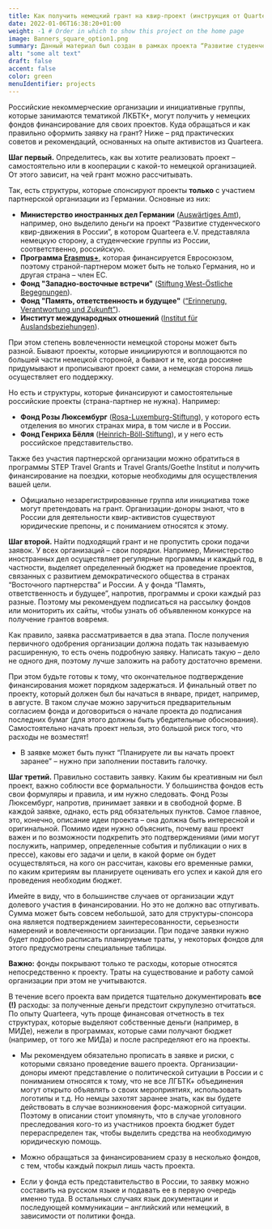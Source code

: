 ```yaml
---
title: Как получить немецкий грант на квир-проект (инструкция от Quarteera)
date: 2022-01-06T16:38:20+01:00
weight: -1 # Order in which to show this project on the home page
image: Banners_square_option1.png
summary: Данный материал был создан в рамках проекта “Развитие студенческого квир-движения в России“ в 2021 году.  
alt: "some alt text"
draft: false
accent: false
color: green
menuIdentifier: projects
---
```


Российские некоммерческие организации и инициативные группы, которые занимаются тематикой ЛКБТК+, могут получить у немецких фондов финансирование для своих проектов. Куда обращаться и как правильно оформить заявку на грант? Ниже – ряд практических советов и рекомендаций, основанных на опыте активистов из Quarteera. 

**Шаг первый.** Определитесь, как вы хотите реализовать проект – самостоятельно или в кооперации с какой-то немецкой организацией. От этого зависит, на чей грант можно рассчитывать.

Так, есть структуры, которые спонсируют проекты **только** с участием партнерской организации из Германии. 
Основные из них:

- **Министерство иностранных дел Германии** ([Auswärtiges Amt](https://www.auswaertiges-amt.de/de/)), например, оно выделило деньги на проект “Развитие студенческого квир-движения в России”, в котором Quarteera e.V. представляла немецкую сторону, а студенческие группы из России, соответственно, российскую.
- **Программа [Erasmus+](https://www.erasmusplus.de/)**, которая финансируется Евросоюзом, поэтому страной-партнером может быть не только Германия, но и другая страна – член ЕС.
- **Фонд "Западно-восточные встречи"** ([Stiftung West-Östliche Begegnungen](https://www.stiftung-woeb.de/)). 
- **Фонд "Память, ответственность и будущее"** ([“Erinnerung, Verantwortung und Zukunft”](https://www.stiftung-evz.de/)).
- **Институт международных отношений** ([Institut für Auslandsbeziehungen](https://www.ifa.de/en/)). 

При этом степень вовлеченности немецкой стороны может быть разной. Бывают проекты, которые инициируются и воплощаются по большей части немецкой стороной, а бывают и те, когда россияне придумывают и прописывают проект сами, а немецкая сторона лишь осуществляет его поддержку. 

Но есть и структуры, которые финансируют и самостоятельные российские проекты (страна-партнер не нужна). 
Например:
- **Фонд Розы Люксембург** ([Rosa-Luxemburg-Stiftung](https://www.rosalux.de/)), у которого есть отделения во многих странах мира, в том числе и в России.
- **Фонд Генриха Бёлля** ([Heinrich-Böll-Stiftung](https://www.boell.de/de)), и у него есть российское представительство.

Также без участия партнерской организации можно обратиться в программы STEP Travel Grants и Travel Grants/Goethe Institut и получить финансирование на поездки, которые необходимы для осуществления вашей цели.

- Официально незарегистрированные группа или инициатива тоже могут претендовать на грант. Организации-доноры знают, что в России для деятельности квир-активистов существуют юридические препоны, и с пониманием относятся к этому. 

**Шаг второй.** Найти подходящий грант и не пропустить сроки подачи заявок. У всех организаций – свои порядки. Например, Министерство иностранных дел осуществляет регулярные программы и каждый год, в частности, выделяет определенный бюджет на проведение проектов, связанных с развитием демократического общества в странах “Восточного партнерства” и России. А у фонда “Память, ответственность и будущее”, напротив, программы и сроки каждый раз разные. Поэтому мы рекомендуем подписаться на рассылку фондов или мониторить их сайты, чтобы узнать об объявленном конкурсе на получение грантов вовремя.

Как правило, заявка рассматривается в два этапа. После получения первичного одобрения организации должна подать так называемую расширенную, то есть очень подробную заявку. Написать такую – дело не одного дня, поэтому лучше заложить на работу достаточно времени. 

При этом будьте готовы к тому, что окончательное подтверждение финансирования может порядком задержаться. И финальный ответ по проекту, который должен был бы начаться в январе, придет, например, в августе. В таком случае можно заручиться предварительным согласием фонда и договориться о начале проекта до подписания последних бумаг (для этого должны быть убедительные обоснования). Самостоятельно начать проект нельзя, это большой риск того, что расходы не возместят! 

* В заявке может быть пункт “Планируете ли вы начать проект заранее” – нужно при заполнении поставить галочку. 

**Шаг третий.** Правильно составить заявку. Каким бы креативным ни был проект, важно соблюсти все формальности. У большинства фондов есть свои формуляры и правила, и им нужно следовать. Фонд Розы Люксембург, напротив, принимает заявки и в свободной форме. В каждой заявке, однако, есть ряд обязательных пунктов. Самое главное, это, конечно, описание идеи проекта – она должна быть интересной и оригинальной. Помимо идеи нужно объяснить, почему ваш проект важен и по возможности подкрепить это подтверждениями (ими могут послужить, например, определенные события и публикации о них в прессе), каковы его задачи и цели, в какой форме он будет осуществляться, на кого он рассчитан, каковы его временные рамки, по каким критериям вы планируете оценивать его успех и какой для его проведения необходим бюджет.

Имейте в виду, что в большинстве случаев от организации ждут долевого участия в финансировании. Но это не должно вас отпугивать. Сумма может быть совсем небольшой, зато для структуры-спонсора она является подтверждением заинтересованности, серьезности намерений и вовлеченности организации. При подаче заявки нужно будет подробно расписать планируемые траты, у некоторых фондов для этого предусмотрены специальные таблицы. 

**Важно:** фонды покрывают только те расходы, которые относятся непосредственно к проекту. Траты на существование и работу самой организации при этом не учитываются.

В течение всего проекта вам придется тщательно документировать **все (!)** расходы: за полученные деньги предстоит скрупулезно отчитаться. По опыту Quarteera, чуть проще финансовая отчетность в тех структурах, которые выделяют собственные деньги (например, в МИДе), нежели в программах, которые сами получают бюджет (например, от того же МИДа) и после распределяют его на проекты. 

- Мы рекомендуем обязательно прописать в заявке и риски, с которыми связано проведение вашего проекта. Организации-доноры имеют представление о политической ситуации в России и с пониманием относятся к тому, что не все ЛГБТК+ объединения могут открыто объявлять о своих мероприятиях, использовать логотипы и т.д. Но немцы захотят заранее знать, как вы будете действовать в случае возникновения форс-мажорной ситуации. Поэтому в описании стоит упомянуть, что в случае уголовного преследования кого-то из участников проекта бюджет будет перераспределен так, чтобы выделить средства на необходимую юридическую помощь.

- Можно обращаться за финансированием сразу в несколько фондов, с тем, чтобы каждый покрыл лишь часть проекта. 

- Если у фонда есть представительство в России, то заявку можно составить на русском языке и подавать ее в первую очередь именно туда. В остальных случаях язык документации и последующей коммуникации – английский или немецкий, в зависимости от политики фонда.